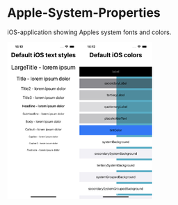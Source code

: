 # Apple-System-Properties

iOS-application showing Apples system fonts and colors.

<img src="fonts-screen.jpeg" width="33%"><img src="colors-screen.jpeg" width="33%">
